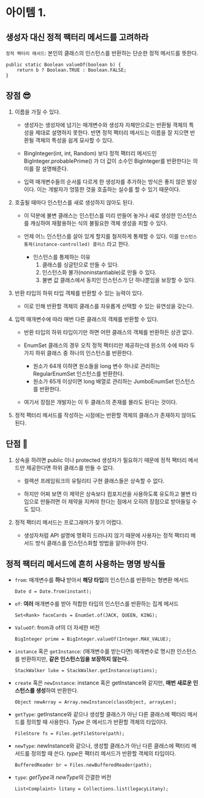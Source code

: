 # 아이템 1.

## 생성자 대신 정적 팩터리 메서드를 고려하라

`정적 팩터리 메서드`: 본인의 클래스의 인스턴스를 반환하는 단순한 정적 메서드를 뜻한다.

```
public static Boolean valueOf(boolean b) {
	return b ? Boolean.TRUE : Boolean.FALSE;
}
```

## 장점 😎

1. 이름을 가질 수 있다.

   - 생성자는 생성자에 넘기는 매개변수와 생성자 자체만으로는 반환될 객체의 특성을 제대로 설명하지 못한다. 반면 정적 팩터리 메서드는 이름을 잘 지으면 반환될 객체의 특성을 쉽게 묘사할 수 있다.

   - BingInteger(int, int, Random) 보다 정적 팩터리 메서드인 BigInteger.probablePrime() 가 더 값이 소수인 BigInteger를 반환한다는 의미를 잘 설명해준다.

   - 입력 매개변수들의 순서를 다르게 한 생성자를 추가하는 방식은 좋지 않은 발상이다. 이는 개발자가 엉뚱한 것을 호출하는 실수를 할 수 있기 때문이다.

2. 호출될 때마다 인스턴스를 새로 생성하지 않아도 된다.

   - 이 덕분에 불변 클래스는 인스턴스를 미리 만들어 놓거나 새로 생성한 인스턴스를 캐싱하여 재활용하는 식의 불필요한 객체 생성을 피할 수 있다.

   - 언제 어느 인스턴스를 살아 있게 할지를 철저하게 통제할 수 있다. 이를 `인스턴스 통제(instance-controlled) 클리스` 라고 한다.
     - 인스턴스를 통제하는 이유
       1. 클래스를 싱글턴으로 만들 수 있다.
       2. 인스턴스화 불가(noninstantiable)로 만들 수 있다.
       3. 불변 값 클래스에서 동치인 인스턴스가 단 하나뿐임을 보장할 수 있다.

3. 반환 타입의 하위 타입 객체를 반환할 수 있는 능력이 있다.

   - 이로 인해 반환할 객체의 클래스를 자유롭게 선택할 수 있는 유연성을 갖는다.

4. 입력 매개변수에 따라 매번 다른 클래스의 객체를 반환할 수 있다.

   - 반환 타입의 하위 타입이기만 하면 어떤 클래스의 객체를 반환하든 상관 없다.

   - EnumSet 클래스의 경우 오직 정적 팩터리만 제공하는데 원소의 수에 따라 두 가지 하위 클래스 중 하나의 인스턴스를 반환한다.

     - 원소가 64개 이하면 원소들을 long 변수 하나로 관리하는 RegularEnumSet 인스턴스를 반환한다.
     - 원소가 65개 이상이면 long 배열로 관리하는 JumboEnumSet 인스턴스를 반환한다.

   - 여기서 장점은 개발자는 이 두 클래스의 존재를 몰라도 된다는 것이다.

5. 정적 팩터리 메서드를 작성하는 시점에는 반환할 객체의 클래스가 존재하지 않아도 된다.

## 단점 🤔

1. 상속을 하려면 public 이나 protected 생성자가 필요하기 때문에 정적 팩터리 메서드만 제공한다면 하위 클래스를 만들 수 없다.

   - 컬렉션 프레임워크의 유틸리티 구현 클래스들은 상속할 수 없다.

   - 하지만 어찌 보면 이 제약은 상속보다 컴포지션을 사용하도록 유도하고 불변 타입으로 만들려면 이 제약을 지켜야 한다는 점에서 오히려 장점으로 받아들일 수도 있다.

2. 정적 팩터리 메서드는 프로그래머가 찾기 어렵다.

   - 생성자처럼 API 설명에 명확히 드러나지 않기 때문에 사용자는 정적 팩터리 메서드 방식 클래스를 인스턴스화할 방법을 알아내야 한다.

## 정적 팩터리 메서드에 흔히 사용하는 명명 방식들

- `from`: 매개변수를 **하나** 받아서 **해당 타입**의 인스턴스를 반환하는 형변환 메서드
  ```
  Date d = Date.from(instant);
  ```
- `of`: **여러** 매개변수를 받아 적합한 타입의 인스턴스를 반환하는 집계 메서드
  ```
  Set<Rank> faceCards = EnumSet.of(JACK, QUEEN, KING);
  ```
- `ValueOf`: from과 of의 더 자세한 버전
  ```
  BigInteger prime = BigInteger.valueOf(Integer.MAX_VALUE);
  ```
- `instance` 혹은 `getInstance`: (매개변수를 받는다면) 매개변수로 명시한 인스턴스를 반환하지만, **같은 인스턴스임을 보장하지 않는다.**
  ```
  StackWalker luke = StackWalker.getInstance(options);
  ```
- `create` 혹은 `newInstance`: instance 혹은 getInstance와 같지만, **매번 새로운 인스턴스를 생성**하여 반환한다.
  ```
  Object newArray = Array.newInstance(classObject, arrayLen);
  ```
- `getType`: getInstance와 같으나 생성할 클래스가 아닌 다른 클래스에 팩터리 메서드를 정의할 때 사용한다. _Type_ 은 메서드가 반환할 객체의 타입이다.
  ```
  FileStore fs = Files.getFileStore(path);
  ```
- `newType`: newInstance와 같으나, 생성할 클래스가 아닌 다른 클래스에 팩터리 메서드를 정의할 때 쓴다. *type*은 팩터리 메서드가 반환할 객체의 타입이다.
  ```
  BufferedReader br = Files.newBufferedReader(path);
  ```
- `type`: *getType*과 *newType*의 간결한 버전
  ```
  List<Complaint> litany = Collections.list(legacyLitany);
  ```
